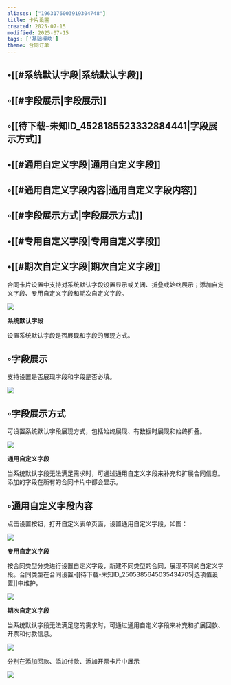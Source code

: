 ```yaml
---
aliases: ["1963176003919304748"]
title: 卡片设置
created: 2025-07-15
modified: 2025-07-15
tags: ['基础模块']
theme: 合同订单
---
```


## •[[#系统默认字段|系统默认字段]]

## ◦[[#字段展示|字段展示]]

## ◦[[待下载-未知ID_4528185523332884441|字段展示方式]]

## •[[#通用自定义字段|通用自定义字段]]

## ◦[[#通用自定义字段内容|通用自定义字段内容]]

## ◦[[#字段展示方式|字段展示方式]]

## •[[#专用自定义字段|专用自定义字段]]

## •[[#期次自定义字段|期次自定义字段]]

合同卡片设置中支持对系统默认字段设置显示或关闭、折叠或始终展示；添加自定义字段、专用自定义字段和期次自定义字段。

![](https://myhelpdoc.oss-cn-heyuan.aliyuncs.com/mdimages/1efed9f541807c89f8f4517fd51ba8bc.jpg)

**系统默认字段**

设置系统默认字段是否展现和字段的展现方式。

## ◦字段展示

支持设置是否展现字段和字段是否必填。

![](https://myhelpdoc.oss-cn-heyuan.aliyuncs.com/mdimages/0194b4e1290f15db0fa2a836f2c1c624.jpg)

## ◦字段展示方式

可设置系统默认字段展现方式，包括始终展现、有数据时展现和始终折叠。

![](https://myhelpdoc.oss-cn-heyuan.aliyuncs.com/mdimages/7131723415d8975c6d6292c49940dd5d.jpg)

**通用自定义字段**

当系统默认字段无法满足需求时，可通过通用自定义字段来补充和扩展合同信息。添加的字段在所有的合同卡片中都会显示。

## ◦通用自定义字段内容

点击设置按钮，打开自定义表单页面，设置通用自定义字段，如图：

![](https://myhelpdoc.oss-cn-heyuan.aliyuncs.com/mdimages/d12433c61f9a98f0e25d04bc5cd80edc.jpg)

**专用自定义字段**

按合同类型分类进行设置自定义字段，新建不同类型的合同，展现不同的自定义字段。合同类型在合同设置-[[待下载-未知ID_2505385645035434705|选项值设置]]中维护。

![](https://myhelpdoc.oss-cn-heyuan.aliyuncs.com/mdimages/48eb7c6871070abdf5b57e06602bae4c.jpg)

**期次自定义字段**

当系统默认字段无法满足您的需求时，可通过通用自定义字段来补充和扩展回款、开票和付款信息。

![](https://myhelpdoc.oss-cn-heyuan.aliyuncs.com/mdimages/c9b95e4f86f139c9ab16c01314ac9fcc.jpg)

分别在添加回款、添加付款、添加开票卡片中展示

![](https://myhelpdoc.oss-cn-heyuan.aliyuncs.com/mdimages/e7b9fb16dfc5846a3aa5102ec1cbbd38.jpg)

